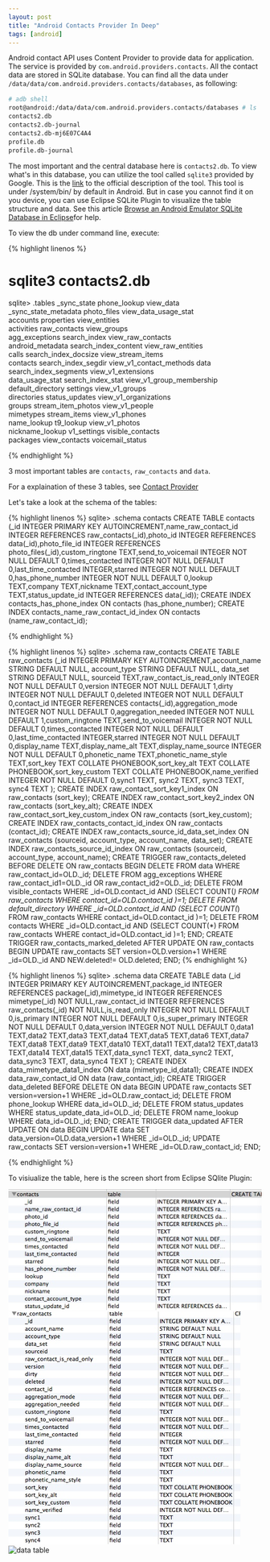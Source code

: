 ```yaml
---
layout: post
title: "Android Contacts Provider In Deep"
tags: [android]
---
```




Android contact API uses Content Provider to provide data for application. The service is provided by `com.android.providers.contacts`. All the contact data are stored in SQLite database. You can find all the data under `/data/data/com.android.providers.contacts/databases`, as following:

```bash 
# adb shell 
root@android:/data/data/com.android.providers.contacts/databases # ls
contacts2.db
contacts2.db-journal
contacts2.db-mj6E07C4A4
profile.db
profile.db-journal
```

The most important and the central database here is `contacts2.db`. To view what's in this database, you can utilize the tool called `sqlite3` provided by Google. This is the [link](http://developer.android.com/tools/help/sqlite3.html) to the official description of the tool.  This tool is under /system/bin/ by default in Android. But in case you cannot find it on you device, you can use Eclipse SQLite Plugin to visualize the table structure and data. See this article [Browse an Android Emulator SQLite Database in Eclipse](http://www.tylerfrankenstein.com/browse-android-emulator-sqlite-database-eclipse)for help. 

To view the db under command line, execute: 

{% highlight linenos %}
# sqlite3 contacts2.db 

sqlite> .tables
_sync_state               phone_lookup              view_data              
_sync_state_metadata      photo_files               view_data_usage_stat   
accounts                  properties                view_entities          
activities                raw_contacts              view_groups            
agg_exceptions            search_index              view_raw_contacts      
android_metadata          search_index_content      view_raw_entities      
calls                     search_index_docsize      view_stream_items      
contacts                  search_index_segdir       view_v1_contact_methods
data                      search_index_segments     view_v1_extensions     
data_usage_stat           search_index_stat         view_v1_group_membership
default_directory         settings                  view_v1_groups         
directories               status_updates            view_v1_organizations  
groups                    stream_item_photos        view_v1_people         
mimetypes                 stream_items              view_v1_phones         
name_lookup               t9_lookup                 view_v1_photos         
nickname_lookup           v1_settings               visible_contacts       
packages                  view_contacts             voicemail_status  

{% endhighlight %}

3 most important tables are `contacts`, `raw_contacts` and `data`.

For a explaination of these 3 tables, see [Contact Provider](http://developer.android.com/guide/topics/providers/contacts-provider.html)

Let's take a look at the schema of the tables: 

{% highlight linenos %}
sqlite> .schema contacts
CREATE TABLE contacts (_id INTEGER PRIMARY KEY AUTOINCREMENT,name_raw_contact_id INTEGER REFERENCES raw_contacts(_id),photo_id INTEGER REFERENCES data(_id),photo_file_id INTEGER REFERENCES photo_files(_id),custom_ringtone TEXT,send_to_voicemail INTEGER NOT NULL DEFAULT 0,times_contacted INTEGER NOT NULL DEFAULT 0,last_time_contacted INTEGER,starred INTEGER NOT NULL DEFAULT 0,has_phone_number INTEGER NOT NULL DEFAULT 0,lookup TEXT,company TEXT,nickname TEXT,contact_account_type TEXT,status_update_id INTEGER REFERENCES data(_id));
CREATE INDEX contacts_has_phone_index ON contacts (has_phone_number);
CREATE INDEX contacts_name_raw_contact_id_index ON contacts (name_raw_contact_id);

{% endhighlight %}

{% highlight linenos %}
sqlite> .schema raw_contacts
CREATE TABLE raw_contacts (_id INTEGER PRIMARY KEY AUTOINCREMENT,account_name STRING DEFAULT NULL, account_type STRING DEFAULT NULL, data_set STRING DEFAULT NULL, sourceid TEXT,raw_contact_is_read_only INTEGER NOT NULL DEFAULT 0,version INTEGER NOT NULL DEFAULT 1,dirty INTEGER NOT NULL DEFAULT 0,deleted INTEGER NOT NULL DEFAULT 0,contact_id INTEGER REFERENCES contacts(_id),aggregation_mode INTEGER NOT NULL DEFAULT 0,aggregation_needed INTEGER NOT NULL DEFAULT 1,custom_ringtone TEXT,send_to_voicemail INTEGER NOT NULL DEFAULT 0,times_contacted INTEGER NOT NULL DEFAULT 0,last_time_contacted INTEGER,starred INTEGER NOT NULL DEFAULT 0,display_name TEXT,display_name_alt TEXT,display_name_source INTEGER NOT NULL DEFAULT 0,phonetic_name TEXT,phonetic_name_style TEXT,sort_key TEXT COLLATE PHONEBOOK,sort_key_alt TEXT COLLATE PHONEBOOK,sort_key_custom TEXT COLLATE PHONEBOOK,name_verified INTEGER NOT NULL DEFAULT 0,sync1 TEXT, sync2 TEXT, sync3 TEXT, sync4 TEXT );
CREATE INDEX raw_contact_sort_key1_index ON raw_contacts (sort_key);
CREATE INDEX raw_contact_sort_key2_index ON raw_contacts (sort_key_alt);
CREATE INDEX raw_contact_sort_key_custom_index ON raw_contacts (sort_key_custom);
CREATE INDEX raw_contacts_contact_id_index ON raw_contacts (contact_id);
CREATE INDEX raw_contacts_source_id_data_set_index ON raw_contacts (sourceid, account_type, account_name, data_set);
CREATE INDEX raw_contacts_source_id_index ON raw_contacts (sourceid, account_type, account_name);
CREATE TRIGGER raw_contacts_deleted    BEFORE DELETE ON raw_contacts BEGIN    DELETE FROM data     WHERE raw_contact_id=OLD._id;   DELETE FROM agg_exceptions     WHERE raw_contact_id1=OLD._id        OR raw_contact_id2=OLD._id;   DELETE FROM visible_contacts     WHERE _id=OLD.contact_id       AND (SELECT COUNT(*) FROM raw_contacts            WHERE contact_id=OLD.contact_id           )=1;   DELETE FROM default_directory     WHERE _id=OLD.contact_id       AND (SELECT COUNT(*) FROM raw_contacts            WHERE contact_id=OLD.contact_id           )=1;   DELETE FROM contacts     WHERE _id=OLD.contact_id       AND (SELECT COUNT(*) FROM raw_contacts            WHERE contact_id=OLD.contact_id           )=1; END;
CREATE TRIGGER raw_contacts_marked_deleted    AFTER UPDATE ON raw_contacts BEGIN    UPDATE raw_contacts     SET version=OLD.version+1      WHERE _id=OLD._id       AND NEW.deleted!= OLD.deleted; END;
{% endhighlight %}

{% highlight linenos %}
sqlite> .schema data
CREATE TABLE data (_id INTEGER PRIMARY KEY AUTOINCREMENT,package_id INTEGER REFERENCES package(_id),mimetype_id INTEGER REFERENCES mimetype(_id) NOT NULL,raw_contact_id INTEGER REFERENCES raw_contacts(_id) NOT NULL,is_read_only INTEGER NOT NULL DEFAULT 0,is_primary INTEGER NOT NULL DEFAULT 0,is_super_primary INTEGER NOT NULL DEFAULT 0,data_version INTEGER NOT NULL DEFAULT 0,data1 TEXT,data2 TEXT,data3 TEXT,data4 TEXT,data5 TEXT,data6 TEXT,data7 TEXT,data8 TEXT,data9 TEXT,data10 TEXT,data11 TEXT,data12 TEXT,data13 TEXT,data14 TEXT,data15 TEXT,data_sync1 TEXT, data_sync2 TEXT, data_sync3 TEXT, data_sync4 TEXT );
CREATE INDEX data_mimetype_data1_index ON data (mimetype_id,data1);
CREATE INDEX data_raw_contact_id ON data (raw_contact_id);
CREATE TRIGGER data_deleted BEFORE DELETE ON data BEGIN    UPDATE raw_contacts     SET version=version+1      WHERE _id=OLD.raw_contact_id;   DELETE FROM phone_lookup     WHERE data_id=OLD._id;   DELETE FROM status_updates     WHERE status_update_data_id=OLD._id;   DELETE FROM name_lookup     WHERE data_id=OLD._id; END;
CREATE TRIGGER data_updated AFTER UPDATE ON data BEGIN    UPDATE data     SET data_version=OLD.data_version+1      WHERE _id=OLD._id;   UPDATE raw_contacts     SET version=version+1      WHERE _id=OLD.raw_contact_id; END;

{% endhighlight %}



To visiualize the table, here is the screen short from Eclipse SQlite Plugin:

![contacts table](/graphics/8c440d12df2a8bb8a7b680760caa1fc5.jpeg "contacts table")
![raw_contacts table](/graphics/1f4498dfd10cb507e2f1675cf81d393d.jpeg "raw_contacts table")
![data table](/graphics/756d755e09fc682fe5f6814f73edb0ca "data table")





